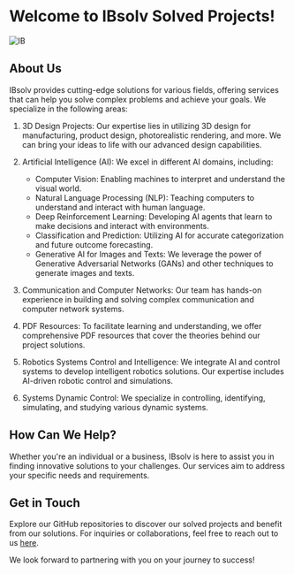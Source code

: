 # Welcome to IBsolv Solved Projects!
![IB](https://github.com/IBsolvX/IB/assets/138603653/a66e3319-6c48-4dce-a484-7f1e8a4a242a)

## About Us
IBsolv provides cutting-edge solutions for various fields, offering services that can help you solve complex problems and achieve your goals. We specialize in the following areas:

1. 3D Design Projects: Our expertise lies in utilizing 3D design for manufacturing, product design, photorealistic rendering, and more. We can bring your ideas to life with our advanced design capabilities.

2. Artificial Intelligence (AI): We excel in different AI domains, including:
   - Computer Vision: Enabling machines to interpret and understand the visual world.
   - Natural Language Processing (NLP): Teaching computers to understand and interact with human language.
   - Deep Reinforcement Learning: Developing AI agents that learn to make decisions and interact with environments.
   - Classification and Prediction: Utilizing AI for accurate categorization and future outcome forecasting.
   - Generative AI for Images and Texts: We leverage the power of Generative Adversarial Networks (GANs) and other techniques to generate images and texts.

3. Communication and Computer Networks: Our team has hands-on experience in building and solving complex communication and computer network systems.

4. PDF Resources: To facilitate learning and understanding, we offer comprehensive PDF resources that cover the theories behind our project solutions.

5. Robotics Systems Control and Intelligence: We integrate AI and control systems to develop intelligent robotics solutions. Our expertise includes AI-driven robotic control and simulations.

6. Systems Dynamic Control: We specialize in controlling, identifying, simulating, and studying various dynamic systems.

## How Can We Help?
Whether you're an individual or a business, IBsolv is here to assist you in finding innovative solutions to your challenges. Our services aim to address your specific needs and requirements.

## Get in Touch
Explore our GitHub repositories to discover our solved projects and benefit from our solutions. For inquiries or collaborations, feel free to reach out to us [here](ib.solvx@gmail.com).

We look forward to partnering with you on your journey to success!
